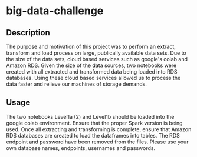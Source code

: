 # big-data-challenge

## Description

The purpose and motivation of this project was to perform an extract, transform and load process on large, publically available data sets. Due to the size of the data sets, cloud based services such as google's colab and Amazon RDS. Given the size of the data sources, two notebooks were created with all extracted and transformed data being loaded into RDS databases. Using these cloud based services allowed us to process the data faster and relieve our machines of storage demands. 

## Usage

The two notebooks Level1a (2) and Level1b should be loaded into the google colab environment. Ensure that the proper Spark version is being used. Once all extracting and transforming is complete, ensure that Amazon RDS databases are created to load the dataframes into tables. The RDS endpoint and password have been removed from the files. Please use your own database names, endpoints, usernames and passwords. 
